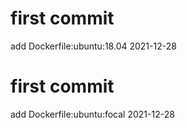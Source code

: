 # first commit
add Dockerfile:ubuntu:18.04 2021-12-28
# first commit
add Dockerfile:ubuntu:focal 2021-12-28
